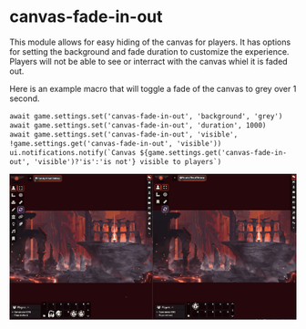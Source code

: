 # canvas-fade-in-out

This module allows for easy hiding of the canvas for players. It has options for setting the background and fade duration to customize the experience. Players will not be able to see or interract with the canvas whiel it is faded out.

Here is an example macro that will toggle a fade of the canvas to grey over 1 second.
````
await game.settings.set('canvas-fade-in-out', 'background', 'grey')
await game.settings.set('canvas-fade-in-out', 'duration', 1000)
await game.settings.set('canvas-fade-in-out', 'visible', !game.settings.get('canvas-fade-in-out', 'visible'))
ui.notifications.notify(`Canvas ${game.settings.get('canvas-fade-in-out', 'visible')?'is':'is not'} visible to players`)
````

![demo](https://github.com/xaukael/canvas-fade-in-out/blob/58701d5309c121922dcfc7064301975a4f0d98ea/canvas-fade-small.gif)
